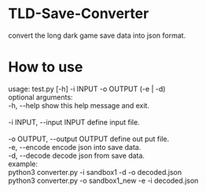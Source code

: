 # TLD-Save-Converter
convert the long dark game save data into json format.

# How to use
usage: test.py [-h] -i INPUT -o OUTPUT (-e | -d)  
optional arguments:<br> 
  -h, --help show this help message and exit.<br>  
  -i INPUT, --input INPUT define input file.<br>     
  -o OUTPUT, --output OUTPUT define out put file.<br> 
  -e, --encode encode json into save data.<br>
  -d, --decode decode json from save data.<br>
example:<br>
python3 converter.py -i sandbox1 -d -o decoded.json<br>
python3 converter.py -o sandbox1_new -e -i decoded.json<br>


